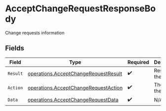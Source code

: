 # AcceptChangeRequestResponseBody

Change requests information


## Fields

| Field                                                                                        | Type                                                                                         | Required                                                                                     | Description                                                                                  |
| -------------------------------------------------------------------------------------------- | -------------------------------------------------------------------------------------------- | -------------------------------------------------------------------------------------------- | -------------------------------------------------------------------------------------------- |
| `Result`                                                                                     | [operations.AcceptChangeRequestResult](../../models/operations/acceptchangerequestresult.md) | :heavy_check_mark:                                                                           | Result of the request                                                                        |
| `Action`                                                                                     | [operations.AcceptChangeRequestAction](../../models/operations/acceptchangerequestaction.md) | :heavy_check_mark:                                                                           | The id of the action                                                                         |
| `Data`                                                                                       | [operations.AcceptChangeRequestData](../../models/operations/acceptchangerequestdata.md)     | :heavy_check_mark:                                                                           | N/A                                                                                          |